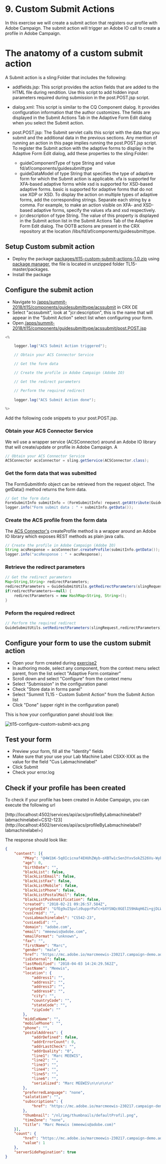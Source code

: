 # 9. Custom Submit Actions

In this exercise we will create a submit action that registers our profile with Adobe Campaign. The submit action will trigger an Adobe IO call to create a profile in Adobe Campaign.

# The anatomy of a custom submit action

A Submit action is a sling:Folder that includes the following: 

* addfields.jsp: This script provides the action fields that are added to the HTML file during rendition. Use this script to add hidden input parameters required during submission in the post.POST.jsp script.
* dialog.xml: This script is similar to the CQ Component dialog. It provides configuration information that the author customizes. The fields are displayed in the Submit Actions Tab in the Adaptive Form Edit dialog when you select the Submit action.
* post.POST.jsp: The Submit servlet calls this script with the data that you submit and the additional data in the previous sections. Any mention of running an action in this page implies running the post.POST.jsp script. To register the Submit action with the adaptive forms to display in the Adaptive Form Edit dialog, add these properties to the sling:Folder:

     * guideComponentType of type String and value fd/af/components/guidesubmittype
     * guideDataModel of type String that specifies the type of adaptive form for which the Submit action is applicable. xfa is supported for XFA-based adaptive forms while xsd is supported for XSD-based adaptive forms. basic is supported for adaptive forms that do not use XDP or XSD. To display the action on multiple types of adaptive forms, add the corresponding strings. Separate each string by a comma. For example, to make an action visible on XFA- and XSD-based adaptive forms, specify the values xfa and xsd respectively.
     * jcr:description of type String. The value of this property is displayed in the Submit action list in the Submit Actions Tab of the Adaptive Form Edit dialog. The OOTB actions are present in the CRX repository at the location /libs/fd/af/components/guidesubmittype.

## Setup Custom submit action

* Deploy the package [packages/tl15-custom-submit-actions-1.0.zip](../packages/tl15-custom-submit-actions-1.0.zip) using [package manager](http://localhost:4502/crx/packmgr/index.jsp), the file is located in unzipped folder TL15-master/packages.
* Install the package

## Configure the submit action

* Navigate to [/apps/summit-2018/tl15/components/guidesubmittype/acssubmit](http://localhost:4502/crx/de/index.jsp#/apps/summit-2018/tl15/components/guidesubmittype/acssubmit) in CRX DE
* Select "acssubmit", look at "jcr:description", this is the name that will appear in the "Submit Action" select list when configuring your form.
* Open [/apps/summit-2018/tl15/components/guidesubmittype/acssubmit/post.POST.jsp](http://localhost:4502/crx/de/index.jsp#/apps/summit-2018/tl15/components/guidesubmittype/acssubmit/post.POST.jsp)

```java
<%

    logger.log("ACS Submit Action triggered");

    // Obtain your ACS Connector Service

    // Get the form data

    // Create the profile in Adobe Campaign (Adobe IO)

    // Get the redirect parameters

    // Perform the required redirect 
    
    logger.log("ACS Submit Action done");

%>
```

Add the following code snippets to your post.POST.jsp.

### Obtain your ACS Connector Service

We wil use a wrapper service (ACSConnector) around an Adobe IO library that will create/update or profile in Adobe Campaign. A

``` java
// Obtain your ACS Connector Service
ACSConnector acsConnector = sling.getService(ACSConnector.class);

```

### Get the form data that was submitted

The FormSubmitInfo object can be retrieved from the request object. The getData() method returns the form data.

```java
// Get the form data
FormSubmitInfo submitInfo = (FormSubmitInfo) request.getAttribute(GuideConstants.FORM_SUBMIT_INFO);
logger.info("Form submit data : " + submitInfo.getData());
```

### Create the ACS profile from the form data

The [ACS Connector's](../resources/ACSConnectorImpl.java) createProfile method is a wrapper around an Adobe IO library which exposes REST methods as plain java calls.

```java
// Create the profile in Adobe Campaign (Adobe IO)
String acsResponse = acsConnector.createProfile(submitInfo.getData());
logger.info("acsResponse : " + acsResponse);
```

### Retrieve the redirect parameters

```java
// Get the redirect parameters
Map<String,String> redirectParameters;
redirectParameters = GuideSubmitUtils.getRedirectParameters(slingRequest);
if(redirectParameters==null) {
	redirectParameters = new HashMap<String, String>();
}
```

### Peform the required redirect

```java
// Perform the required redirect 
GuideSubmitUtils.setRedirectParameters(slingRequest,redirectParameters);
```

## Configure your form to use the custom submit action

* Open your form created during [exercise2](../exercise2/README.md)
* In authoring mode, select any component, from the context menu select parent, from the list select "Adaptive Form container"
* Scroll down and select "Configure" from the context menu
* Select "Submission" in the configuration panel
* Check "Store data in forms panel"
* Select "Summit TL15 - Custom Submit Action" from the Submit Action list
* Click "Done" (upper right in the configuration panel)

This is how your configuration panel should look like:

![tl15-configure-custom-submit-acs.png](../resources/tl15-configure-custom-submit-acs.png)

## Test your form

* Preview your form, fill all the "Identity" fields 
* Make sure that your use your Lab Machine Label CSXX-XXX as the value for the field "Cus Labmachinelabel"
* Click Submit
* Check your error.log

## Check if your profile has been created

To check if your profile has been created in Adobe Campaign, you can execute the following url

[http://localhost:4502/services/api/acs/profileByLabmachinelabel?labmachinelabel=CS12-123](http://localhost:4502/services/api/acs/profileByLabmachinelabel?labmachinelabel=<YOUR LAB MACHINE LABEL>)

The response should look like:

``` json
{
	"content": [{
		"PKey": "@4W1bK-5q0Icicnaf4EHUhZWyb-oXBTw1cSen3YxvSokZS26Vu-WybUFMqmH3tZQPMPzyGISzUvGYivpW7VxjFEFUmQo",
		"age": 0,
		"birthDate": "",
		"blackList": false,
		"blackListEmail": false,
		"blackListFax": false,
		"blackListMobile": false,
		"blackListPhone": false,
		"blackListPostalMail": false,
		"blackListPushnotification": false,
		"created": "2018-02-21 09:26:57.584Z",
		"cryptedId": "GfEg9uI5pvlz0upprPaTc+bXYSNQc0GElI59HAqH6Zi+gjDLWGzuu4gSPFiHx3ycTo1h9A==",
		"cusCrmid": "",
		"cusLabmachinelabel": "CS542-23",
		"cusLeadid": "",
		"domain": "adobe.com",
		"email": "mmeewis@adobe.com",
		"emailFormat": "unknown",
		"fax": "",
		"firstName": "Marc",
		"gender": "male",
		"href": "https://mc.adobe.io/marcmeewis-230217.campaign-demo.adobe.com/campaign/profileAndServicesExt/profile/@4W1bK-5q0Icicnaf4EHUhZWyb-oXBTw1cSen3YxvSokZS26Vu-WybUFMqmH3tZQPMPzyGISzUvGYivpW7VxjFEFUmQo",
		"isExternal": false,
		"lastModified": "2018-04-03 14:24:29.562Z",
		"lastName": "Meewis",
		"location": {
			"address1": "",
			"address2": "",
			"address3": "",
			"address4": "",
			"city": "",
			"countryCode": "",
			"stateCode": "",
			"zipCode": ""
		},
		"middleName": "",
		"mobilePhone": "",
		"phone": "",
		"postalAddress": {
			"addrDefined": false,
			"addrErrorCount": 0,
			"addrLastCheck": "",
			"addrQuality": "0",
			"line1": "Marc MEEWIS",
			"line2": "",
			"line3": "",
			"line4": "",
			"line5": "",
			"line6": "",
			"serialized": "Marc MEEWIS\n\n\n\n\n"
		},
		"preferredLanguage": "none",
		"salutation": "",
		"subscriptions": {
			"href": "https://mc.adobe.io/marcmeewis-230217.campaign-demo.adobe.com/campaign/profileAndServicesExt/profile/@4W1bK-5q0Icicnaf4EHUhZWyb-oXBTw1cSen3YxvSolV2z9hLSDZIIAurg4bJCwwotExHmV7QewYEpgSnXlRZCE05Zw/subscriptions/"
		},
		"thumbnail": "/nl/img/thumbnails/defaultProfil.png",
		"timeZone": "none",
		"title": "Marc Meewis (mmeewis@adobe.com)"
	}],
	"count": {
		"href": "https://mc.adobe.io/marcmeewis-230217.campaign-demo.adobe.com/campaign/profileAndServicesExt/profile//byLabmachinelabel/_count?labmachinelabel_parameter=CS542-23&_lineStart=@V6qffHpTFynfhZ__bzIDMDHx2x0-exnBzat6TFhASdMTSpTe",
		"value": 1
	},
	"serverSidePagination": true
}
```
